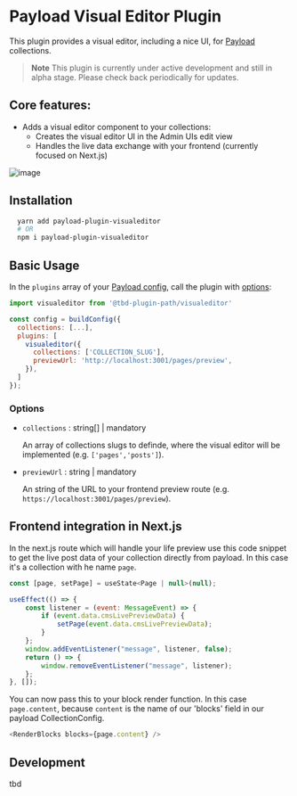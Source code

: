 # Payload Visual Editor Plugin
This plugin provides a visual editor, including a nice UI, for [Payload](https://github.com/payloadcms/payload) collections.

> **Note**
> This plugin is currently under active development and still in alpha stage. Please check back periodically for updates.

## Core features:

- Adds a visual editor component to your collections:
  - Creates the visual editor UI in the Admin UIs edit view
  - Handles the live data exchange with your frontend (currently focused on Next.js)

![image](https://github.com/pemedia/payload-visual-live-preview/blob/develop/visual-editor-screenshot.png?raw=true)

## Installation

```bash
  yarn add payload-plugin-visualeditor
  # OR
  npm i payload-plugin-visualeditor
```

## Basic Usage

In the `plugins` array of your [Payload config](https://payloadcms.com/docs/configuration/overview), call the plugin with [options](#options):

```js
import visualeditor from '@tbd-plugin-path/visualeditor'

const config = buildConfig({
  collections: [...],
  plugins: [
    visualeditor({
      collections: ['COLLECTION_SLUG'],
      previewUrl: 'http://localhost:3001/pages/preview',
    }),
  ]
});

```

### Options

- `collections` : string[] | mandatory

  An array of collections slugs to definde, where the visual editor will be implemented (e.g. `['pages','posts']`).
  
- `previewUrl` : string | mandatory

  An string of the URL to your frontend preview route (e.g. `https://localhost:3001/pages/preview`).
  
## Frontend integration in Next.js 

In the next.js route which will handle your life preview use this code snippet to get the live post data of your collection directly from payload. In this case it's a collection with he name `page`. 

```js
const [page, setPage] = useState<Page | null>(null);

useEffect(() => {
    const listener = (event: MessageEvent) => {
        if (event.data.cmsLivePreviewData) {
            setPage(event.data.cmsLivePreviewData);
        }
    };
    window.addEventListener("message", listener, false);
    return () => {
        window.removeEventListener("message", listener);
    };
}, []);
```
You can now pass this to your block render function. In this case `page.content`, because `content` is the name of our 'blocks' field in our payload CollectionConfig.

```js
<RenderBlocks blocks={page.content} />
```

## Development

tbd
